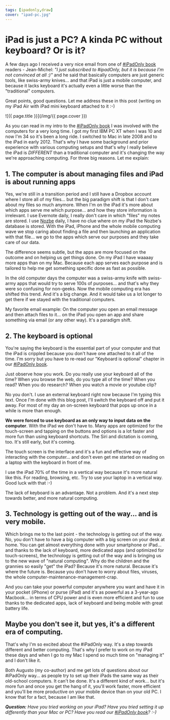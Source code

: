 ```yaml
---
tags: [ipadonly,draw]
cover: "ipad-pc.jpg"
---
```


# iPad is just a PC? A kinda PC without keyboard? Or is it?

A few days ago I received a very nice email from one of [#iPadOnly book][o] readers - Jean-Michel: *"I just subscribed to #ipadOnly, but it is because I'm not convinced at all :)"* and he said that basically computers are just generic tools, like swiss-army knives... and that iPad is just a mobile computer, and because it lacks keyboard it's actually even a little worse than the "traditional" computers.

Great points, good questions. Let me address these in this post (writing on my iPad Air with iPad mini keyboard attached to it :-)

<!--More-->

![{{ page.title }}](/img/{{ page.cover }})

As you can read in my intro to the [#iPadOnly book][o] I was involved with the computers for a very long time. I got my first IBM PC XT when I was 10 and now I'm 34 so it's been a long ride. I switched to Mac in late 2008 and to the iPad in early 2012. That's why I have some background and prior experience with various computing setups and that's why I really believe the iPad is *DIFFERENT* than a traditional computer and it's changing the way we're approaching computing. For three big reasons. Let me explain:



## 1. The computer is about managing files and iPad is about running apps

Yes, we're still in a transition period and I still have a Dropbox account where I store all of my files... but the big paradigm shift is that I don't care about my files so much anymore. When I'm on the iPad it's more about which apps serve me which purpose... and how they store information is irrelevant. I use Evernote daily, I really don't care in which "files" my notes are stored. I use [Nozbe][n] daily, I have no clue where on my iPad the Nozbe's database is stored. With the iPad, iPhone and the whole mobile computing wave we stop caring about finding a file and then launching an application with that file... we go to the apps which serve our purposes and they take care of our data.

The difference seems subtle, but the apps are more focused on the outcome and on helping us get things done. On my iPad I have waaaay more apps than on my Mac. Because each app serves each purpose and is tailored to help me get something specific done as fast as possible.

In the old computer days the computer was a swiss-army knife with swiss-army apps that would try to serve 100s of purposes... and that's why they were so confusing for non-geeks. Now the mobile computing era has shifted this trend. And it's a big change. And it would take us a lot longer to get there if we stayed with the traditional computers.

My favorite email example: On the computer you open an email message and then attach files to it... on the iPad you open an app and share something via email (or any other way). It's a paradigm shift.

## 2. The keyboard is optional

You're saying the keyboard is the essential part of your computer and that the iPad is crippled because you don't have one attached to it all of the time. I'm sorry but you have to re-read our "Keyboard is optional" chapter in our [#iPadOnly book][o].

Just observe how you work. Do you really use your keyboard all of the time? When you browse the web, do you type all of the time? When you read? When you do research? When you watch a movie or youtube clip?

No you don't. I use an external keyboard right now because I'm typing this text. Once I'm done with this blog post, I'll switch the keyboard off and put it away. For most of my day an on-screen keyboard that pops up once in a while is more than enough.

**We were forced to use keyboard as an only way to input data on the computer**. With the iPad we don't have to. Many apps are optimized for the touch-screen and tapping on the buttons and options is a lot faster and more fun than using keyboard shortcuts. The Siri and dictation is coming, too. It's still early, but it's coming.

The touch screen is the interface and it's a fun and effective way of interacting with the computer... and don't even get me started on reading on a laptop with the keyboard in front of me.

I use the iPad 70% of the time in a vertical way because it's more natural like this. For reading, browsing, etc. Try to use your laptop in a vertical way. Good luck with that :-)

The lack of keyboard is an advantage. Not a problem. And it's a next step towards better, and more natural computing.

## 3. Technology is getting out of the way... and is very mobile.

Which brings me to the last point - the technology is getting out of the way. No, you don't have to have a big computer with a big screen on your desk at home. You can get almost everything done with your smartphone or iPad... and thanks to the lack of keyboard, more dedicated apps (and optimized for touch-screens), the technology is getting out of the way and is bringing us to the new wave of "natural computing". Why do the children and the grannies so easily "get" the iPad? Because it's more natural. Because it's where the future is. Because you don't have to worry about files, viruses, the whole computer-maintenance-management-crap.

And you can take your powerful computer anywhere you want and have it in your pocket (iPhone) or purse (iPad) and it's as powerful as a 3-year-ago Macbook... in terms of CPU power and is even more efficient and fun to use thanks to the dedicated apps, lack of keyboard and being mobile with great battery life.

## Maybe you don't see it, but yes, it's a different era of computing.

That's why I'm so excited about the #iPadOnly way. It's a step towards different and better computing. That's why I prefer to work on my iPad these days and when I go to my Mac I spend so much time on "managing it" and I don't like it.

Both Augusto (my co-author) and me get lots of questions about our #iPadOnly way... as people try to set up their iPads the same way as their old-school computers. It can't be done. It's a different kind of work... but it's more fun and once you get the hang of it, you'll work faster, more efficient and you'll be more productive on your mobile device than on your old PC. I know that for a fact, because I am like that.

***Question:** Have you tried working on your iPad? Have you tried setting it up differently than your Mac or PC? Have you read our [#iPadOnly book][o]? :-)*

[d]: http://db.tt/kD7Liux
[e]: /how-i-use-evernote
[i]: /ipadonly
[n]: http://www.nozbe.com/
[ns]: http://www.nozbe.com/signup
[o]: http://ipadonly.com/
[p]: /magazine/
[s]: /productive_show
[t]: http://twitter.com/MSliwinski


[n]: https://michael.gratis/nozbe
